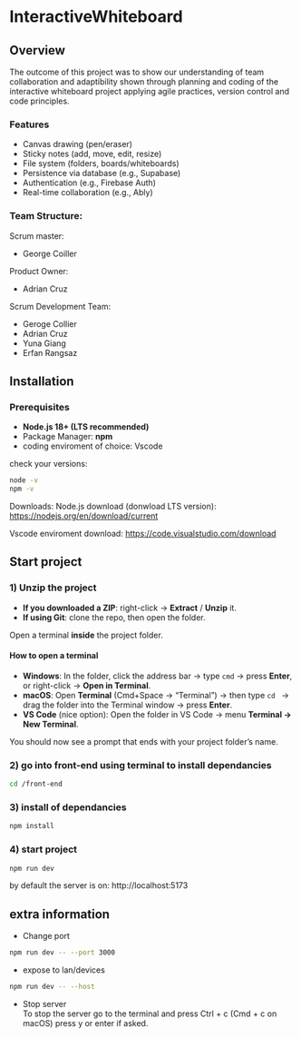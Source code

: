 # InteractiveWhiteboard
## Overview
The outcome of this project was to show our understanding of team collaboration and adaptibility shown through planning and coding of the interactive whiteboard project applying agile practices, version control and code principles.

### Features
- Canvas drawing (pen/eraser)
- Sticky notes (add, move, edit, resize)
- File system (folders, boards/whiteboards)
- Persistence via database (e.g., Supabase)
- Authentication (e.g., Firebase Auth)
- Real-time collaboration (e.g., Ably)

### Team Structure:<br>
Scrum master: 
  - George Coiller

Product Owner: 
  - Adrian Cruz

Scrum Development Team:
  - Geroge Collier
  - Adrian Cruz
  - Yuna Giang
  - Erfan Rangsaz



## Installation
### Prerequisites
- **Node.js 18+ (LTS recommended)**
- Package Manager: **npm**
- coding enviroment of choice: Vscode

check your versions:
```bash
node -v
npm -v
```
Downloads:
Node.js download (donwload LTS version): https://nodejs.org/en/download/current

Vscode enviroment download: https://code.visualstudio.com/download

## Start project
### 1) Unzip the project
- **If you downloaded a ZIP**: right-click → **Extract** / **Unzip** it.
- **If using Git**: clone the repo, then open the folder.

Open a terminal **inside** the project folder.

#### How to open a terminal
- **Windows**: In the folder, click the address bar -> type `cmd` -> press **Enter**, or right-click -> **Open in Terminal**.
- **macOS**: Open **Terminal** (Cmd+Space -> “Terminal”) -> then type `cd ` -> drag the folder into the Terminal window -> press **Enter**.
- **VS Code** (nice option): Open the folder in VS Code -> menu **Terminal -> New Terminal**.

You should now see a prompt that ends with your project folder’s name.

### 2) go into front-end using terminal to install dependancies
```bash
cd /front-end
```
### 3) install of dependancies
```bash
npm install
```
### 4) start project
```bash
npm run dev
```
by default the server is on: http://localhost:5173

## extra information
- Change port
```bash
npm run dev -- --port 3000
```
- expose to lan/devices
```bash
npm run dev -- --host
```
- Stop server<br>
  To stop the server go to the terminal and press Ctrl + c (Cmd + c on macOS)
  press y or enter if asked.
